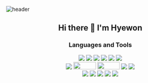 ![header](https://capsule-render.vercel.app/api?type=slice&color=79e5cb&height=250&section=header&text=Hyewon%20Lee&fontSize=90)


<h2 align="center"><b>Hi there 👋 I'm Hyewon</b></h2>

<!--
**devmerry/devmerry** is a ✨ _special_ ✨ repository because its `README.md` (this file) appears on your GitHub profile.

Here are some ideas to get you started:

- 🔭 I’m currently working on ...
- 🌱 I’m currently learning ...
- 👯 I’m looking to collaborate on ...
- 🤔 I’m looking for help with ...
- 💬 Ask me about ...
- 📫 How to reach me: ...
- 😄 Pronouns: ...
- ⚡ Fun fact: ...
-->

<h3 align="center"><b>Languages and Tools</b></h3>
<div>
<p align="center">


<img src="https://img.shields.io/badge/Python-3670A0?style=flat-square&logo=python&logoColor=ffdd54"/>
<img src="https://img.shields.io/badge/PyTorch-%23EE4C2C.svg?style=flat-square&logo=PyTorch&logoColor=white"/> 
<img src="https://img.shields.io/badge/Keras-%23D00000.svg?style=flat-square&logo=Keras&logoColor=white"/>
<img src="https://img.shields.io/badge/R-%23276DC3.svg?style=flat-square&logo=r&logoColor=white"/>
<img src="https://img.shields.io/badge/Java-007396?style=flat-square&logo=java&logoColor=white"/>
<!-- <img src="https://img.shields.io/badge/jquery-0769AD?style=for-the-badge&logo=jquery&logoColor=white" width="60" height="20"><br> -->
<img src="https://img.shields.io/badge/Spring-6DB33F?style=flat-square&logo=Spring&logoColor=white"/>
<br>

<!-- <img src="https://img.shields.io/badge/django-092E20?style=for-the-badge&logo=django&logoColor=white" width="60" height="20"> -->
<img src="https://img.shields.io/badge/MySQL-4479A1?style=flat-square&logo=MySQL&logoColor=white"/>
<img src="https://img.shields.io/badge/oracle-F80000?style=for-the-badge&logo=oracle&logoColor=white" width="60" height="20">
<img src="https://img.shields.io/badge/mariaDB-003545?style=for-the-badge&logo=mariaDB&logoColor=white" width="60" height="20">
<img src="https://img.shields.io/badge/HTML5-E34F26?style=flat-square&logo=HTML5&logoColor=white"/>
<img src="https://img.shields.io/badge/JavaScript-F7DF1E?style=flat-square&logo=JavaScript&logoColor=white"/>
<br>

<img src="https://img.shields.io/badge/Jupyter-%23FA0F00.svg?style=flat-square&logo=jupyter&logoColor=white"/>
<img src="https://img.shields.io/badge/Eclipse-FE7A16.svg?style=flat-square&logo=Eclipse&logoColor=white"/>
<img src="https://img.shields.io/badge/IntelliJIDEA-000000.svg?style=flat-square&logo=intellij-idea&logoColor=white"/>
<img src="https://img.shields.io/badge/Visual%20Studio%20Code-0078d7.svg?style=flat-square&logo=visual-studio-code&logoColor=white"/>
<img src="https://img.shields.io/badge/RStudio-4285F4?style=flat-square&logo=rstudio&logoColor=white"/>
</div>



